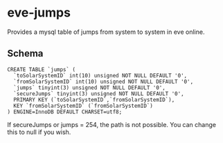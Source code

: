 # eve-jumps
Provides a mysql table of jumps from system to system in eve online.

## Schema
```
CREATE TABLE `jumps` (
  `toSolarSystemID` int(10) unsigned NOT NULL DEFAULT '0',
  `fromSolarSystemID` int(10) unsigned NOT NULL DEFAULT '0',
  `jumps` tinyint(3) unsigned NOT NULL DEFAULT '0',
  `secureJumps` tinyint(3) unsigned NOT NULL DEFAULT '0',
  PRIMARY KEY (`toSolarSystemID`,`fromSolarSystemID`),
  KEY `fromSolarSystemID` (`fromSolarSystemID`)
) ENGINE=InnoDB DEFAULT CHARSET=utf8;
```

If secureJumps or jumps = 254, the path is not possible. You can change this to null if you wish.
